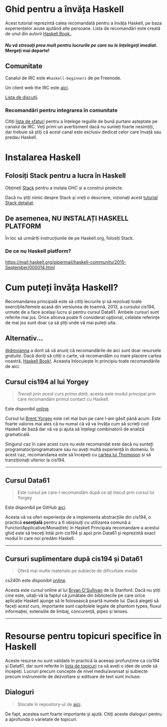 # Ghid pentru a învăța Haskell

Acest tutorial reprezintă calea recomandată pentru a învăța Haskell, pe baza experiențelor avute ajutând alte persoane. Lista de recomandări este creată de unul din autorii [Haskell Book.](http://haskellbook.com).

#### *Nu vă stresați prea mult pentru lucrurile pe care nu le înțelegeți imediat*. Mergeți mai departe!

## Comunitate

Canalul de IRC este `#haskell-beginners` de pe Freenode.

Un client web the IRC este [aici](http://webchat.freenode.net/).

[Lista de discuții](https://wiki.haskell.org/Mailing_lists).

### Recomandări pentru integrarea în comunitate

Citiți [lista de sfaturi](coc.md) pentru a înțelege regulile de bună purtare așteptate pe canalul de IRC. Veți primi un avertisment dacă nu sunteți foarte nesimțiți, dar trebuie să știți că acest canal este exclusiv dedicat celor care învață sau predau Haskell.

# Instalarea Haskell

## Folosiți Stack pentru a lucra în Haskell

Obțineți [Stack](http://haskellstack.org) pentru a instala GHC și a construi proiecte.

Dacă nu știți nimic despre Stack și vreți o descriere, vizionați acest [tutorial Stack detaliat](https://www.youtube.com/watch?v=sRonIB8ZStw).

## De asemenea, NU INSTALAȚI HASKELL PLATFORM

În loc să urmăriți instrucțiunile de pe Haskell.org, folosiți Stack.

### De ce nu Haskell platform?

https://mail.haskell.org/pipermail/haskell-community/2015-September/000014.html

# Cum puteți învăța Haskell?

Recomandarea principală este să citiți lecrurile și să rezolvați toate exercițiile/temele acasă din versiunea de toamnă, 2013, a cursului cis194, urmate de a face același lucru și pentru cursul Data61. Ambele cursuri sunt referite mai jos. Orice altceva poate fi considerat opțional, celelate referințe de mai jos sunt doar ca să știți unde vă mai puteți uita.

## Alternativ...

[@dmvianna](https://github.com/dmvianna) a dorit să vă anunț că recomandările de aici sunt doar resursele _gratuite_. Dacă doriți să citiți o carte, vă recomandăm cu mare placere cartea noastră, [Haskell Book!](http://haskellbook.com). Aceasta înlocuiește în principiu toate recomandările de aici.

## Cursul cis194 al lui Yorgey

> *Treceți prin acest curs prima dată*, acesta este modul principal prin care recomandăm
> primul contact cu Haskell.

Este disponibil [online](http://www.seas.upenn.edu/~cis194/spring13/lectures.html).

Cursul lui [Brent Yorgey](https://byorgey.wordpress.com) este cel mai bun pe care l-am găsit până acum.
Este foarte valoros mai ales că nu numai că vă va învăța cum să scrieți cod Haskell de bază dar vă va
și ajuta să înțelegi combinatorii de analiză gramaticală.

Singurul caz în care acest curs nu este recomandat este dacă nu sunteți programator/programatoare sau nu aveți multă experiență în domeniu.
În acest caz, recomandarea este să începeți cu
[cartea lui Thompson](http://www.haskellcraft.com/craft3e/Home.html) și să tranziționați ulterior la cis194.

---

## Cursul Data61

> Este cursul pe care-l recomandăm după ce ați trecut prin cursul lui Yorgey

Este disponibil pe GitHub [aici](https://github.com/data61/fp-course).

Acesta vă va oferi experiența de a implementa abstracțiile din cis194, o practică **esențială** pentru a fi obișnuiți cu utilizarea comună a Functor/Applicative/Monad/etc în Haskell
Principala recomandare a acestui ghid este să treceți întâi prin cis194 și apoi prin Data61 și reprezintă exact modul în care noi predăm Haskell.

---

## Cursuri suplimentare după cis194 și Data61

> Oferă mai multe materiale pe subiecte de dificultate medie

cs240h este disponibil [online](http://www.scs.stanford.edu/14sp-cs240h/).

Acesta este cursul online al lui [Bryan O'Sullivan](https://github.com/bos) de la
Stanford. Dacă nu știți cine este, uitați-vă la faptul că jumătate din bibliotecile
pe care orice aplicație Haskell ajunge să le folosească poartă numele lui. Dacă alegeți
să faceți acest curs, importante sunt capitolele legate de phantom types, fluxul informației,
extensiile de limbaj, concurență, pipes și lenses.

---

# Resourse pentru topicuri specifice în Haskell

Aceste resurse nu sunt validate în practică la aceeași profunzime ca cis194 și Data61, dar sunt referite în
[lista de topicuri](specific_topics.md) ca să aveți o idee de unde să începeți.
Lucruri precum concepte de nivel mediu/avansat și subiecte precum instrumente de dezvoltare și editoare de text sunt incluse.

## Dialoguri

> Stocate în repository-ul de [aici](dialogues.md).

De fapt, acestea sunt foarte importante și ajută. Citiți aceste dialoguri pentru a aprofunda o varietate de topicuri.
